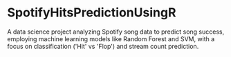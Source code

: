 # SpotifyHitsPredictionUsingR
A data science project analyzing Spotify song data to predict song success, employing machine learning models like Random Forest and SVM, with a focus on classification ('Hit' vs 'Flop') and stream count prediction.

